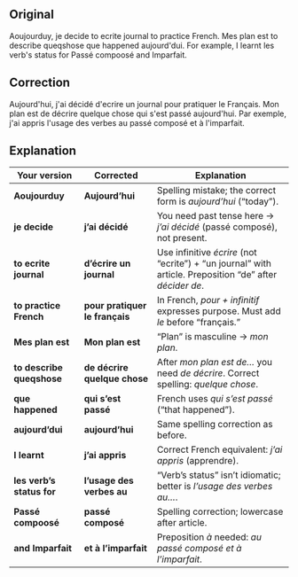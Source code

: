## Original
Aoujourduy, je decide to ecrite journal to practice French. Mes plan est to describe queqshose que happened aujourd'dui. For example, I learnt les verb's status for Passé compoosé and Imparfait.

## Correction
Aujourd'hui, j'ai décidé d'ecrire un journal pour pratiquer le Français. Mon plan est de décrire quelque chose qui s'est passé aujourd'hui. Par exemple, j'ai appris l'usage des verbes au passé composé et à l'imparfait.

## Explanation
| Your version              | Corrected                      | Explanation                                                                                              |
| ------------------------- | ------------------------------ | -------------------------------------------------------------------------------------------------------- |
| **Aoujourduy**            | **Aujourd’hui**                | Spelling mistake; the correct form is *aujourd’hui* (“today”).                                           |
| **je decide**             | **j’ai décidé**                | You need past tense here → *j’ai décidé* (passé composé), not present.                                   |
| **to ecrite journal**     | **d’écrire un journal**        | Use infinitive *écrire* (not “ecrite”) + “un journal” with article. Preposition “de” after *décider de*. |
| **to practice French**    | **pour pratiquer le français** | In French, *pour + infinitif* expresses purpose. Must add *le* before “français.”                        |
| **Mes plan est**          | **Mon plan est**               | “Plan” is masculine → *mon plan*.                                                                        |
| **to describe queqshose** | **de décrire quelque chose**   | After *mon plan est de…* you need *de décrire*. Correct spelling: *quelque chose*.                       |
| **que happened**          | **qui s’est passé**            | French uses *qui s’est passé* (“that happened”).                                                         |
| **aujourd’dui**           | **aujourd’hui**                | Same spelling correction as before.                                                                      |
| **I learnt**              | **j’ai appris**                | Correct French equivalent: *j’ai appris* (apprendre). |
| **les verb’s status for** | **l’usage des verbes au**      | “Verb’s status” isn’t idiomatic; better is *l’usage des verbes au…*.                                     |
| **Passé compoosé**        | **passé composé**              | Spelling correction; lowercase after article.                                                            |
| **and Imparfait**         | **et à l’imparfait**           | Preposition *à* needed: *au passé composé et à l’imparfait*.                                             |
